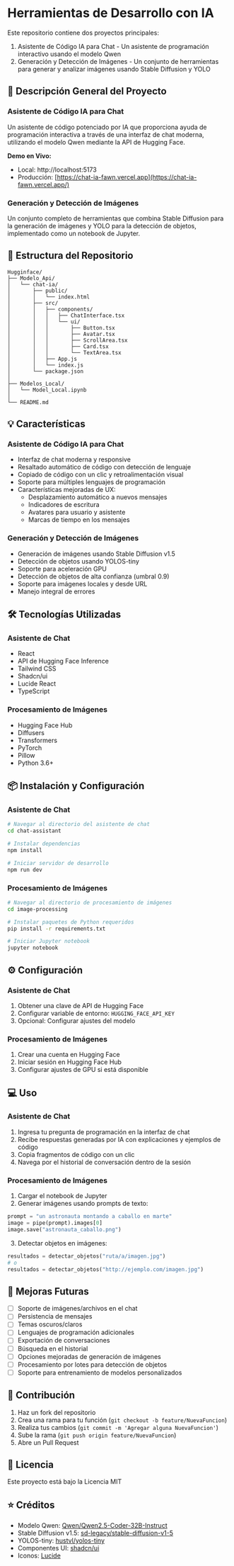 # Herramientas de Desarrollo con IA

Este repositorio contiene dos proyectos principales:
1. Asistente de Código IA para Chat - Un asistente de programación interactivo usando el modelo Qwen
2. Generación y Detección de Imágenes - Un conjunto de herramientas para generar y analizar imágenes usando Stable Diffusion y YOLO

## 🚀 Descripción General del Proyecto

### Asistente de Código IA para Chat
Un asistente de código potenciado por IA que proporciona ayuda de programación interactiva a través de una interfaz de chat moderna, utilizando el modelo Qwen mediante la API de Hugging Face.

**Demo en Vivo:**
- Local: http://localhost:5173
- Producción: [https://chat-ia-fawn.vercel.app](https://chat-ia-fawn.vercel.app/)

### Generación y Detección de Imágenes
Un conjunto completo de herramientas que combina Stable Diffusion para la generación de imágenes y YOLO para la detección de objetos, implementado como un notebook de Jupyter.

## 📁 Estructura del Repositorio

```
Hugginface/
├── Modelo_Api/
│   └── chat-ia/
│       ├── public/
│       │   └── index.html
│       ├── src/
│       │   ├── components/
│       │   │   ├── ChatInterface.tsx
│       │   │   └── ui/
│       │   │       ├── Button.tsx
│       │   │       ├── Avatar.tsx
│       │   │       ├── ScrollArea.tsx
│       │   │       ├── Card.tsx
│       │   │       └── TextArea.tsx
│       │   ├── App.js
│       │   └── index.js
│       └── package.json
│
├── Modelos_Local/
│   └── Model_Local.ipynb
│
└── README.md
```

## 💡 Características

### Asistente de Código IA para Chat
- Interfaz de chat moderna y responsive
- Resaltado automático de código con detección de lenguaje
- Copiado de código con un clic y retroalimentación visual
- Soporte para múltiples lenguajes de programación
- Características mejoradas de UX:
  - Desplazamiento automático a nuevos mensajes
  - Indicadores de escritura
  - Avatares para usuario y asistente
  - Marcas de tiempo en los mensajes

### Generación y Detección de Imágenes
- Generación de imágenes usando Stable Diffusion v1.5
- Detección de objetos usando YOLOS-tiny
- Soporte para aceleración GPU
- Detección de objetos de alta confianza (umbral 0.9)
- Soporte para imágenes locales y desde URL
- Manejo integral de errores

## 🛠️ Tecnologías Utilizadas

### Asistente de Chat
- React
- API de Hugging Face Inference
- Tailwind CSS
- Shadcn/ui
- Lucide React
- TypeScript

### Procesamiento de Imágenes
- Hugging Face Hub
- Diffusers
- Transformers
- PyTorch
- Pillow
- Python 3.6+

## 📦 Instalación y Configuración

### Asistente de Chat
```bash
# Navegar al directorio del asistente de chat
cd chat-assistant

# Instalar dependencias
npm install

# Iniciar servidor de desarrollo
npm run dev
```

### Procesamiento de Imágenes
```bash
# Navegar al directorio de procesamiento de imágenes
cd image-processing

# Instalar paquetes de Python requeridos
pip install -r requirements.txt

# Iniciar Jupyter notebook
jupyter notebook
```

## ⚙️ Configuración

### Asistente de Chat
1. Obtener una clave de API de Hugging Face
2. Configurar variable de entorno: `HUGGING_FACE_API_KEY`
3. Opcional: Configurar ajustes del modelo

### Procesamiento de Imágenes
1. Crear una cuenta en Hugging Face
2. Iniciar sesión en Hugging Face Hub
3. Configurar ajustes de GPU si está disponible

## 💻 Uso

### Asistente de Chat
1. Ingresa tu pregunta de programación en la interfaz de chat
2. Recibe respuestas generadas por IA con explicaciones y ejemplos de código
3. Copia fragmentos de código con un clic
4. Navega por el historial de conversación dentro de la sesión

### Procesamiento de Imágenes
1. Cargar el notebook de Jupyter
2. Generar imágenes usando prompts de texto:
```python
prompt = "un astronauta montando a caballo en marte"
image = pipe(prompt).images[0]
image.save("astronauta_caballo.png")
```
3. Detectar objetos en imágenes:
```python
resultados = detectar_objetos("ruta/a/imagen.jpg")
# o
resultados = detectar_objetos("http://ejemplo.com/imagen.jpg")
```

## 🎯 Mejoras Futuras
- [ ] Soporte de imágenes/archivos en el chat
- [ ] Persistencia de mensajes
- [ ] Temas oscuros/claros
- [ ] Lenguajes de programación adicionales
- [ ] Exportación de conversaciones
- [ ] Búsqueda en el historial
- [ ] Opciones mejoradas de generación de imágenes
- [ ] Procesamiento por lotes para detección de objetos
- [ ] Soporte para entrenamiento de modelos personalizados

## 🤝 Contribución
1. Haz un fork del repositorio
2. Crea una rama para tu función (`git checkout -b feature/NuevaFuncion`)
3. Realiza tus cambios (`git commit -m 'Agregar alguna NuevaFuncion'`)
4. Sube la rama (`git push origin feature/NuevaFuncion`)
5. Abre un Pull Request

## 📝 Licencia
Este proyecto está bajo la Licencia MIT

## ⭐️ Créditos
- Modelo Qwen: [Qwen/Qwen2.5-Coder-32B-Instruct](https://huggingface.co/Qwen/Qwen2.5-Coder-32B-Instruct)
- Stable Diffusion v1.5: [sd-legacy/stable-diffusion-v1-5](https://huggingface.co/sd-legacy/stable-diffusion-v1-5)
- YOLOS-tiny: [hustvl/yolos-tiny](https://huggingface.co/hustvl/yolos-tiny)
- Componentes UI: [shadcn/ui](https://ui.shadcn.com/)
- Iconos: [Lucide](https://lucide.dev/)